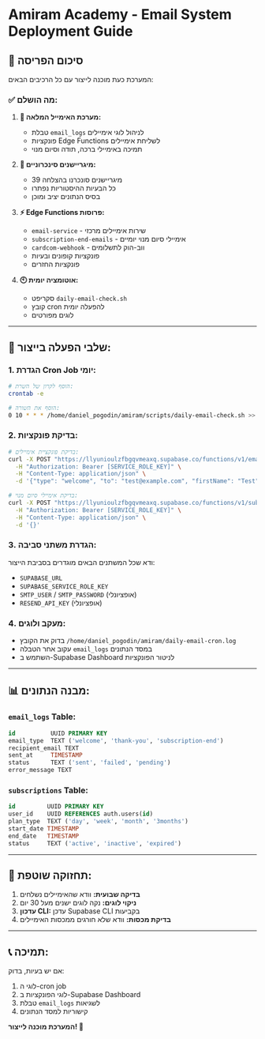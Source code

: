 # Amiram Academy - Email System Deployment Guide

## 🎉 סיכום הפריסה

המערכת כעת מוכנה לייצור עם כל הרכיבים הבאים:

### ✅ **מה הושלם:**

1. **📧 מערכת האימייל המלאה:**
   - טבלת `email_logs` לניהול לוגי אימיילים
   - פונקציות Edge Functions לשליחת אימיילים
   - תמיכה באימיילי ברכה, תודה וסיום מנוי

2. **🔄 מיגריישנים סינכרוניים:**
   - 39 מיגריישנים סונכרנו בהצלחה
   - כל הבעיות ההיסטוריות נפתרו
   - בסיס הנתונים יציב ומוכן

3. **⚡ Edge Functions פרוסות:**
   - `email-service` - שירות אימיילים מרכזי
   - `subscription-end-emails` - אימיילי סיום מנוי יומיים
   - `cardcom-webhook` - ווב-הוק לתשלומים
   - פונקציות קופונים ובעיות
   - פונקציות החזרים

4. **🕙 אוטומציה יומית:**
   - סקריפט `daily-email-check.sh` 
   - קובץ cron להפעלה יומית
   - לוגים מפורטים

---

## 🚀 **שלבי הפעלה בייצור:**

### 1. **הגדרת Cron Job יומי:**
```bash
# הוסף לקרון של השרת:
crontab -e

# הוסף את השורה:
0 10 * * * /home/daniel_pogodin/amiram/scripts/daily-email-check.sh >> /home/daniel_pogodin/amiram/daily-email-cron.log 2>&1
```

### 2. **בדיקת פונקציות:**
```bash
# בדיקת פונקציית אימיילים:
curl -X POST "https://llyunioulzfbgqvmeaxq.supabase.co/functions/v1/email-service" \
  -H "Authorization: Bearer [SERVICE_ROLE_KEY]" \
  -H "Content-Type: application/json" \
  -d '{"type": "welcome", "to": "test@example.com", "firstName": "Test"}'

# בדיקת אימיילי סיום מנוי:
curl -X POST "https://llyunioulzfbgqvmeaxq.supabase.co/functions/v1/subscription-end-emails" \
  -H "Authorization: Bearer [SERVICE_ROLE_KEY]" \
  -H "Content-Type: application/json" \
  -d '{}'
```

### 3. **הגדרת משתני סביבה:**
ודא שכל המשתנים הבאים מוגדרים בסביבת הייצור:
- `SUPABASE_URL`
- `SUPABASE_SERVICE_ROLE_KEY`
- `SMTP_USER` / `SMTP_PASSWORD` (אופציונלי)
- `RESEND_API_KEY` (אופציונלי)

### 4. **מעקב ולוגים:**
- בדוק את הקובץ `/home/daniel_pogodin/amiram/daily-email-cron.log`
- עקוב אחר הטבלה `email_logs` במסד הנתונים
- השתמש ב-Supabase Dashboard לניטור הפונקציות

---

## 📊 **מבנה הנתונים:**

### `email_logs` Table:
```sql
id          UUID PRIMARY KEY
email_type  TEXT ('welcome', 'thank-you', 'subscription-end')
recipient_email TEXT
sent_at     TIMESTAMP
status      TEXT ('sent', 'failed', 'pending')
error_message TEXT
```

### `subscriptions` Table:
```sql
id         UUID PRIMARY KEY  
user_id    UUID REFERENCES auth.users(id)
plan_type  TEXT ('day', 'week', 'month', '3months')
start_date TIMESTAMP
end_date   TIMESTAMP
status     TEXT ('active', 'inactive', 'expired')
```

---

## 🔧 **תחזוקה שוטפת:**

1. **בדיקה שבועית:** וודא שהאימיילים נשלחים
2. **ניקוי לוגים:** נקה לוגים ישנים מעל 30 יום
3. **עדכון CLI:** עדכן Supabase CLI בקביעות
4. **בדיקת מכסות:** וודא שלא חורגים ממכסות האימיילים

---

## 📞 **תמיכה:**

אם יש בעיות, בדוק:
1. לוגי ה-cron job
2. לוגי הפונקציות ב-Supabase Dashboard  
3. טבלת `email_logs` לשגיאות
4. קישוריות למסד הנתונים

**המערכת מוכנה לייצור! 🎉**
